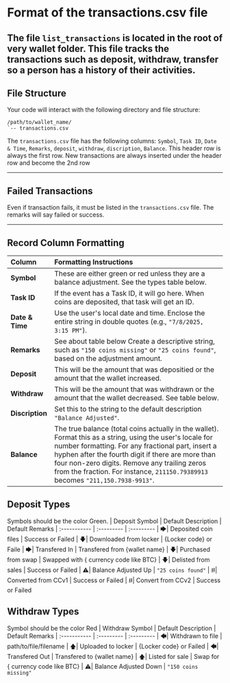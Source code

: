# Format of the transactions.csv file

The file `list_transactions` is located in the root of very wallet folder.
This file tracks the transactions such as deposit, withdraw, transfer so a person has a history of their activities. 
-----

## **File Structure**

Your code will interact with the following directory and file structure:

```
/path/to/wallet_name/
`-- transactions.csv
```

The `transactions.csv` file has the following columns: `Symbol`, `Task ID`, `Date & Time`, `Remarks`, `deposit`, `withdraw`, `discription`, `Balance`. This header row is always the first row. New transactions are always inserted under the header row and become the 2nd row

-----

## **Failed Transactions**
Even if transaction fails, it must be listed in the `transactions.csv` file. The remarks will say failed or success.  

-----

## **Record Column Formatting**

 Column      | Formatting Instructions 
 :---------- | :-----------------------
**Symbol** | These are either green or red unless they are a balance adjustment. See the types table below.
**Task ID** | If the event has a Task ID, it will go here. When coins are deposited, that task will get an ID.                                                                 
**Date & Time** | Use the user's local date and time. Enclose the entire string in double quotes (e.g., `"7/8/2025, 3:15 PM"`).                                                
**Remarks** | See about table below Create a descriptive string, such as `"150 coins missing"` or `"25 coins found"`, based on the adjustment amount.                           
**Deposit** | This will be the amount that was depositied or the amount that the wallet increased.                                                                              
**Withdraw** | This will be the amount that was withdrawn or the amount that the wallet decreased. See table below.
**Discription** | Set this to the string to the default description `"Balance Adjusted"`. 
**Balance** | The true balance (total coins actually in the wallet). Format this as a string, using the user's locale for number formatting. For any fractional part, insert a hyphen after the fourth digit if there are more than four non-zero digits. Remove any trailing zeros from the fraction. For instance, `211150.79389913` becomes `"211,150.7938-9913"`. 

## **Deposit Types**
Symbols should be the color Green. 
| Deposit Symbol | Default Description | Default Remarks
| :----------- | :--------- | :--------- 
| 🡆| Deposited coin files | Success or Failed
| 🡇| Downloaded from locker | {Locker code} or Faile
| 🡆| Transfered In | Transfered from {wallet name}
| 🡇| Purchased from swap | Swapped with { currency code like BTC}
| 🡇| Delisted from sales | Success or Failed
| ⚠️| Balance Adjusted Up | `"25 coins found"`
| ⭿| Converted from CCv1 | Success or Failed
| ⭿| Convert from CCv2 | Success or Failed

## **Withdraw Types**
Symbol should be the color Red
| Withdraw Symbol | Default Description | Default Remarks
| :----------- | :--------- | :--------- 
| 🡄| Withdrawn to file | path/to/file/filename
| 🡅| Uploaded to locker | {Locker code} or Failed
| 🡄| Transfered Out | Transfered to {wallet name}
| 🡅| Listed for sale | Swap for { currency code like BTC}
| ⚠️| Balance Adjusted Down | `"150 coins missing"`
